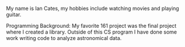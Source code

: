 My name is Ian Cates, my hobbies include watching movies and playing guitar.

Programming Background:
My favorite 161 project was the final project where I created a library.
Outside of this CS program I have done some work writing code to analyze astronomical data.